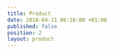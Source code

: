 ```yaml
---
title: Product
date: 2018-04-11 06:16:00 +01:00
published: false
position: 2
layout: product
---
```


